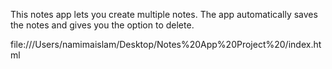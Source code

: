 This notes app lets you create multiple notes. The app automatically saves the notes and gives you the option to delete. 

file:///Users/namimaislam/Desktop/Notes%20App%20Project%20/index.html
